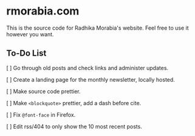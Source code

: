 rmorabia.com
==================

This is the source code for Radhika Morabia's website. Feel free to use it however you want.

To-Do List
----------

[ ] Go through old posts and check links and administer updates.

[ ] Create a landing page for the monthly newsletter, locally hosted.

[ ] Make source code prettier.

[ ] Make ```<blockquote>``` prettier, add a dash before cite.

[ ] Fix ```@font-face``` in Firefox.

[ ] Edit rss/404 to only show the 10 most recent posts.

